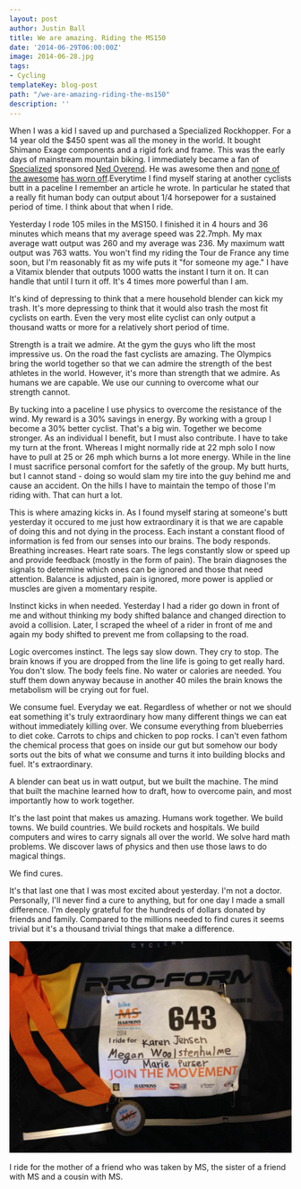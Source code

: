 ```yaml
---
layout: post
author: Justin Ball
title: We are amazing. Riding the MS150
date: '2014-06-29T06:00:00Z'
image: 2014-06-28.jpg
tags:
- Cycling
templateKey: blog-post
path: "/we-are-amazing-riding-the-ms150"
description: ''
---
```


When I was a kid I saved up and purchased a Specialized Rockhopper. For a 14 year old the $450 spent was all the money in the world. It bought Shimano Exage components and a rigid fork and frame. This was the early days of mainstream mountain biking. I immediately became a fan of <a href="http://www.specialized.com/us/en/home/">Specialized<a/> sponsored <a href="http://en.wikipedia.org/wiki/Ned_Overend">Ned Overend</a>. He was awesome then and <a href="http://fat-bike.com/2014/03/ned-overend-is-the-new-fatbike-national-champion/">none of the awesome</a> <a href="http://www.bicycling.com/mountainbikecom/featured-stories/ned-overend-s-secrets-riding-forever">has worn off</a>.Everytime I find myself staring at another cyclists butt in a paceline I remember an article he wrote. In particular he stated that a really fit human body can output about 1/4 horsepower for a sustained period of time. I think about that when I ride.

Yesterday I rode 105 miles in the MS150. I finished it in 4 hours and 36 minutes which means that my average speed was 22.7mph. My max average watt output was 260 and my average was 236. My maximum watt output was 763 watts. You won't find my riding the Tour de France any time soon, but I'm reasonably fit as my wife puts it "for someone my age." I have a Vitamix blender that outputs 1000 watts the instant I turn it on. It can handle that until I turn it off. It's 4 times more powerful than I am.

It's kind of depressing to think that a mere household blender can kick my trash. It's more depressing to think that it would also trash the most fit cyclists on earth. Even the very most elite cyclist can only output
a thousand watts or more for a relatively short period of time.

Strength is a trait we admire. At the gym the guys who lift the most impressive us. On the road the fast cyclists are amazing. The Olympics bring the world together so that we can admire the strength of the best athletes in the world. However, it's more than strength that we admire. As humans we are capable. We use our cunning to overcome what our strength cannot.

By tucking into a paceline I use physics to overcome the resistance of the wind. My reward is a 30% savings in energy. By working with a group I become a 30% better cyclist. That's a big win. Together we become stronger. As an individual I benefit, but I must also contribute. I have to take my turn at the front. Whereas I might normally ride at 22 mph solo I now have to pull at 25 or 26 mph which burns a lot more energy. While in the line I must sacrifice personal comfort for the safetly of the group. My butt hurts, but I cannot stand - doing so would slam my tire into the guy behind me and cause an accident. On the hills I have to maintain the tempo of those I'm riding with. That can hurt a lot.

This is where amazing kicks in. As I found myself staring at someone's butt yesterday it occured to me just how extraordinary it is that we are capable of doing this and not dying in the process. Each instant a constant flood of information is fed from our senses into our brains. The body responds. Breathing increases. Heart rate soars. The legs constantly slow or speed up and provide feedback (mostly in the form of pain). The brain diagnoses the signals to determine which ones can be ignored and those that need attention. Balance is adjusted, pain is ignored, more power is applied or muscles are given a momentary respite.

Instinct kicks in when needed. Yesterday I had a rider go down in front of me and without thinking my body shifted balance and changed direction to avoid a collision. Later, I scraped the wheel of a rider in front of me and again my body shifted to prevent me from collapsing to the road.

Logic overcomes instinct. The legs say slow down. They cry to stop. The brain knows if you are dropped from the line life is going to get really hard. You don't slow. The body feels fine. No water or calories are needed. You stuff them down anyway because in another 40 miles the brain knows the metabolism will be crying out for fuel.

We consume fuel. Everyday we eat. Regardless of whether or not we should eat something it's truly extraordinary how many different things we can eat without immediately killing over. We consume everything from blueberries to diet coke. Carrots to chips and chicken to pop rocks. I can't even fathom the chemical process that goes on inside our gut but somehow our body sorts out the bits of what we consume and turns it into building blocks and fuel. It's extraordinary.

A blender can beat us in watt output, but we built the machine. The mind that built the machine learned how to draft, how to overcome pain, and most importantly how to work together.

It's the last point that makes us amazing. Humans work together. We build towns. We build countries. We build rockets and hospitals. We build computers and wires to carry signals all over the world. We solve hard math problems. We discover laws of physics and then use those laws to do magical things.

We find cures.

It's that last one that I was most excited about yesterday. I'm not a doctor. Personally, I'll never find a cure to anything, but for one day I made a small difference. I'm deeply grateful for the hundreds of dollars donated by friends and family. Compared to the millions needed to find cures it seems trivial but it's a thousand trivial things that make a difference.

<img src="2014-06-28.jpg" alt="Jersey number with names of those with MS that I ride for" />
<p class="caption">I ride for the mother of a friend who was taken by MS, the sister of a friend with MS and a cousin with MS.</p>
